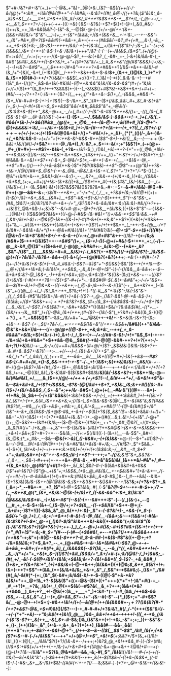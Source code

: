 $"+#-/&?+#+:&"(+_)+--(-@&_+"&)+_(@(*&:_(&?--&$(*((+$+$((-/-_&/(@_(+"+:&#__+!(&(@&(_@_++"-(-)&#&;--&:&?+((#(_&*_@-/((+_+?&;(_$"&)&:_&-_&)&*&(__(+___#+!_#+&+*((&_&(-/&/_#+*+?&$&*+&-$+$__$?+/(_-(_@-++/_-+:__&?_$+++?+/-)(_++(-_++-_(((-+&(-)&$--&?&(-+$?+$((+!-@+)_&((_#&(-((++/&_++_)&+&&(&&?-)-(&"-&_--@($(*-@-)+(+/+-_@(++:_(&+-((_&&+#&)&/+"$"&"-__)-)+;_+-(&"+(&&&;+)(&+(&&+&__+:+:&:_---+--&&"-+_/&"+#&*_@+?($+&&#_)(-+*&*&-+_&+-*(*++-+(#&$&(--&?_#+(+#___&-)_-&;_-++_+&-(&(*&;-_($-/&)--++_++/_&&/-+(-+)&:&$($__+/(&+-(($"&!-/-/&-_)+"-(+;-&((&&&!_/&*-(+*+((-&$-*_)+&-/&)&+_(+++"_)&?-(-(--(_+*-/&!&$_(&*$"_(+/(@(*-#+:+*&?(__/+:+(+;-++*-/(_&_-@-@_/-_$?_+--&:(+&?_(_-&#-_+-_(-&+)&/&&-#-)_-&#$"(*&#&:_&&/++((-$+?&)+_+"+((#+?&"&/+:_)_#_&+*&"(@(#$"&&&)-)+/&;-*-)-_-)+!&?--&#$"+__/_$+++:-)_#_+&"-*+++?+&+#&_&++?(/&$-*&++-&(&/-#(&_/+"-)&)(_-&+!_(+!&)(@(__/-*+?-+&&++&*-$-_&!___$+_(&++_((@(&_)_)+"+?&_($+*(@(#-)-++/__+?(/&&(+-&&$(_+:(/((+?_/_)&)+(-*(((_&:&-&-+!--+#((&"_&+-(/(((*-_&$-&+(&(-#&)&)-*(@++&:_&&"&)&/(&_-&$-&$"(#_+_(+"&)&(+/(*+/($(*+"(&_$+/+-+?&&&$(*-)(--(_-&!&$(/+#$?&!-*&$++&+-/+#+(+:(#&/--+;-/$?+$+?+(-/&-++-)&?+/_(__+$+;_)()$"_+&+_+&:-$()+_(_-(&&&_+#&&-*-(&*_)(#-#+#+$-)+:-)+?&!_)(--$-/&*+_&"_)(#+-($+_(/&$_&&:_#+_&!_#-&(+&"(+_$-)--(/-#(+(&+:-$_$+*&$$"&&(+&#_$&$$"&"+_-@&((-_/&:&$+&-$(++"_&&;-@++_-_/+(_#+:(/-/-(&"-&-#&"&++*&/()+-_-(((_(&-(_#($&-&(-@-__@-&(((/&(-_-)__++-((-($+__--/_$&*&/&$-)-&&&+:+!-+_)+(_/&!(_-#&&(*(&-)-/+$&((#_&_$__(@((+__+_@&__++-(&-@-*+;&!(#+#_)($-@+"-@(+&&&*&:+:&/_--*+/&:+-(&($+#_)+:-)&-(#--+?+(&-+--(+_+?((_/_/$?+/-$(/++-+($+/-)+:+:(*+!($+&(@()&+&)+/()+*-#&(+/+_+_&)-_(*(*_(()(/-_&+-)&-+/_+&?&:&$-__#_-+(+/+"+(+:+*&-&!-#&&-#++($$"-$+)-+&!()__&;--(_-_--_$++($&-_&&)+)&)(_(#(/__-/+$&?+-++-@_/&*((_/(-&?_+_$+:+-&$($+;+"(&$?(*_(-+(@+-_#+_(#+#+)--+#$?+-&)&-(_+?&-__+/&?-$_)_/()&(_+&)-*+?-(+"++((_@&_+!&/-+-*&;&/&-(((/&--/&/--+&&!+:&*+&&*_)(#&++/++_/(/+"+:&?+:-/+/+$(#+?+;(/-@&&&-&_++&)+*$?++(-&+_$-@&/+$(*_--#+*(-&*-+(___-+&)&+-@_-+*$"+#+:()()_-_-+?-/+&-&_$(*+&-)$"+?$?(#&$&)-_++$"-@$"-++$(@$"_&_)+___+?&-+!&:+)(@(/(#_#+$_@&!-(-*-&_@&_-@&/_&+)&-+:(_$?+"+"_/+?+"_/-*_$-(((_)-@&"+/&#(*&--+_$_&&)-$(+--&:()-_--__&?+__/&&-+-(+)&*-&_)(*&:_/($&&-+&*_&_$_(+;+_+#+)(/+!&:-(&+&(((+&__($_$+!+*_#(-+(&;(#&"_(&/-)&#__(--_(+(/&/&)-(_)+-(&_$&#(-&!+)(($?&$$?&)()&?&?&*&_-#+:+$+__-&_-#+)&_&)-@()+#-#++(-_@_--&&*-&__+;-)_$(#--+*&*-_+"-/+*-(_/_/__+_+?&$+(&;-/&!(@+!_(+(+*((-$(/-)&)-+&+_&&__(&#+)__+$$"-#&;+$(-&)-/-$(*+++_$"(-_-&"_$&-_+(#&_($&?_)+;_$(/&?(/&?-#-+&+-/+"_/$?()&?+&-&&/&#+:&;((&:&)-#&/(/+?+*+-+/&!$?_@&+&$-/+;&)_/&"--&/+#-@+;-@+?+/(&__+(&/_&&;((+(&+$"$"-$-$-)_)&&-__)_@&!+(-(($&$(#$?&(&*+!(/-@-/-#&$-_(&-#&)+"()+/&&-*+$$"&:&&_-+#(_&#-/&!+!-$_/+:-*_@_&(@-)&+-(_(&-_)+)-#(#-*&+(+-+&;&"++$?+)(+&(+/+!(&&+--((+"&_--_#((&++-(&&++)(#&:(*-(+&+:-+(($?(_+/+!++_$&*+_(_-*+:-$_+(@__-/+?&/&#+!-&&!&+&/+*()++-@&_+#_)&)(/&)+"(*_&(#&?_/&(__-*-@+:$"-$++($+!(((#(+(@&+()+:&*$"&#(*+$+/-*-&-&-+(/+:+/_@+#+#$"&++-___((/&?-+__(+-/&;&*(#&*_#+_($-++*(/&)$?++-_-+&#$"()+_-_($-*+)-*()(_-@+/+#&*(*-$+:+*+_+:_(-/(--@__&-&#_@(($"+/($+&+#_(-@(@_+&#&#+:-_&/&:-@--(+&*-_&?_$&"-/()$"__((___&&!&:+#+#__&/&)+/-/_#&?(+-*$?&/_)(/-*(@&/$?(-_)&/&$-@(+((+?&/&?-/&?&+-&&_+-(/(-&+($_((--$(@(#&?(+&?(++___+;-*&:(++#(#+(+?((_+-/_)(+&/&(+&-$(*(--#_#_#&&-)-$&?_--_&)$"+"-$()_&&(-$&"($+-+_(*+*+!&--$-__@+)()&*+!&*&;(-&(&!(*_++$&$_-_&_&(*-@+($"-)(-(-()(&&__&-&&_+:+_-$--&+&*&:&?-@_)&&+_-)++&*(+&#+;(@+;&*&:($+"&(_((&-(&;((_+&&-_+--$-$(/_/$?((+!&/(&-(-#(*+*+?&:--($(+$"-#+(+*-_-&&$_#_@-$(_&(+-&#&"+;-/-/+"&$+-&--$(#+-&)+?-@&*&--(((-*&*+;+(_@-$-)&-+?--&-_/(($"(-+__&+*&?++_(-(&(&"_+(/(@__(-+/_/-/&!_&+:-*+_$?&;+!+!(_-*((-#__&"+:&($"-)&(-)&"&:-_((_(_$&&-(_#$"&/($(&+/_&-#((+)+&(-(($?-+_@-_()&?-&&!-@-*&-&$-)+;($(&&;+/($+"&&_&+*+$-)+*$?_+&?&?+$&_(#+;(&_$+-(/&$&$&-&)--_/+/+$+?&?(__&_/&!(_-/-$$?_(+&($&?-+_-&#+*+&$?+"()(&&)+$&/+?&:_&&$(#(_-((*+__-($&/++-/&__#$"_)+(()-@&_(&+(+*+;(#-($?--()&(-_$"(_+?&#+/-&&((&_$-)($(@+?((_++*_-+$__&$(&()$"-__-&*&;_/&*_/+#+"+__/_@&__(++-+&!__+:-&+&(&-/&_+?(-_(&;-+_)&:-+-&$?-(+-_$()+?&/-/__+:+++*&$()&+&"(/+*++&$&_+__/&#&)(++"&)&&-@&"&+&&+)_)&-+--_(/+-_@(@+((@-$++_+&;&*&:_--++(_+_&-#&&&"+$(_&;+$(*(&-/-)+)_&+!-/_/_$+-(+_--/+:(/_#_#-&-_&!-/+!+"&$_$+(-+-+-_-/_&+:&)+&+#&&+"+$+*&&-@&__$&#_((_-*&)-@(@-&&#-++?+!+?(++:-/-&+;$?(/+$&)__&/_)-+-__&-/+/_)_)+_+#+/&&&___&+(#_+_@_/+)$?-_&$&!&:()&!&-(&_$+?+-_&_#+&_&$?+:&?((-*-*+;-__+(/-_-*-)-(_(&(-*_&+)(/++$"_@-*&/_)+*+"_(_&&/(_((_(+++#__+--&&-__&/___)&*(((@+#+)-)&(-+&$_-__-*-#$?&$-)_/-#+#_+(#_+()-$_$&:+++!-+-*$"-/-_+!-)&$+;&(+*&)&/&)--_#&/(__#_-+--#_$-/($(@+(_&$?+)&+(#(_($+-($+-_@&&($+;&!()&+---_+_-++&(++:(/&/&*+/+?(_+?&$_/+-+_-@((&!_&((_/&-&)&#-$($(&&#+$&!&/__&)(_&(-)&&+_&?+;+$&*+!&;-@--&/(#&#&((_+/____&_($++_)(@(-+/+$++(+_/+$$?(--(_&(#+-+*+/_-&*&!++$"_&-&-_-$&+&#+&_/+!$?+/&$&&_-$?&-(@()&#+*+$+?_+&)&:_/&;&++#()((&:-#+(($+)+(&/+&&*&$_/_$+-&"+;++_/&:-_&#_$+(_@+(+(__-#&:&"(((@+---&*(-+!+#&_(&_$&+-(-/+/$"&$&__&(_+:&&(*_&_$&-+/-(-)_+(+-*+:&&&#_)+!-+((&:+?&/_(&?+!-(++_&(#_/&++*&+&;+;(/(&-)_$+(_&&-&$-&(@(__$+*-&(#&"&;&?(#&&(#$?(#_--#&__(+;($-+&$-_+#&:+;_&(_&!+$___++#&($?$"(-(@-&(*&#()_$+/&"((&"-*-&+_(&(#&$-/&+_@_$-#&_+-&+(-+$_(&(+?_&($_&&"($_+-*&*&(+&&#-/+*()+"-*&&+"+/(/+)&$(++!+(+?+*&&(/+/&_&?+)+_-@+((#((__&;(_&!+/-(+/&"_/-@+"()+;_@-$&?+--(&#+(&/&;--($-@-@&*-)(#&(+;_++*-/-_&#_@&?(_+/(#+)&;-_&_&?(#(/+"-/+&_@--+_&"+--$-((&_(&#_-(#&(+?++&#_@&:-(&+-&-*&)&$&-+--_+&+)+$&_+;$?+#+?+*---$&*(&_--)(*+:_+_$(/&!(((-(-(&+/(__--&-$$"-_&#+!(&_@&;(*_+_#&-_--$&--__@&*_(+:-&_)(_()-#&#+;-(+(&)&&-*+__@-/(--$+"+#()$?-/-&--_/-@&__@(+&:(@(@+_+!+_(_-&+#&"&/_)+&(&-#+/&;-__/(#_/$?-_$"+$&&_-+)-$+)(*_(&!+&-)+)-*+/_-+++:&:+#&)+(+/+!(*+:(*&$&:&;-/__&#__-#_$__+?+"+;&#&;&#+*(+&"++-&+$&;(#-)+*$?-+-++;+"-/(__/&;&!$"&+_&&?&-_(_&+__-_$&_-)-#+*+*+)__+-+$-$+&+_-@&-&_-_+#(*&"&$&)&(_(&++*&/-#&"+/_#--+(&_&*&/(-_@(#$"(/+#(__#+$+-_&(_&(_$&?-#-/-$(&&+&$&#+&+#&*&_(/$"+#-)&?()-)$"_@-_+*(*&"+;+)&$&_(*&;_@_#&(&/__+-+$&!&#+"(+&-&+--_/(--(+*+#_(-/(+-#-&&_&&+)_(+!_)+#++&:_(_#&)&+_$&;_&+$-#_$_)&--(_#--+&&)--&!&+($+?&)&)(&_/&-(&++(@(@&!&-&;_/&++_&(_(&++-&(_)&#___++:_-+!_(&?__&;+/+?&+$?+_&(_&+;-*_--#&+-*__+?_($"+!-__@+$$?&!&;_#(_(-$"__&?_@-$+:--++-#-$_++;_/$?-(_+_(-$&++$_@(*_(&*_+&/&:-@(&-(+/&)+?_((-&&-&&"+:&+_$_/_)&:&"(@&&&)&/&$+#-_-)+)&*-#$"(--&((-_(+--&#+++:$"-(--(/_)(&-)+_--()(__#_+_+-$-$+:(&+-(_($-@_/+;+?+$(&__-((-+$&)_(&"+$+*-@+;(-_&+#+;-)$?+!(((-&$&_&"_@_&(*+/+:&(-_$"+-_(-*$?&!+)-_+&&-(*_$-*(-&$(/+"-@_)+)_/_-&;+!-*&*+!-#-&(-()-@_(&(__-(&&+;&:--+!(&&:+!-#(&-(&:$?&?+!-$+:_@-+(_()&?-$_/$"&!&++*&/-&&((*-&&$&"(*+/&:&!$"(&((-/&"&?&;&?+)(@+?&(-)+;++-)_)_/_+-@+)+#()&;-#+)$?_#&+((&:+!++(+-+(_+"_#()+($"+:&;-#_$+"(#---(-*(#--(_+$&#&!_+---*((&?()+*+/&$&&+++*(++#&"-_+;&"+(-#(@--&&(-_$+++?-#_$-&-#_#-)+&($-#$"&((+-@+;+?-/&+&!&)&;+?+$_&+?_--_+_(@+#&$-+_-&:-)&*(&_#&+(*-$&?_@-+-+-&+&&_+-&#+;(++#(#+_&)_(_/&&&$&(--$?()&_-_--&_(*(/_+&#+&+*+!+(-_&_-)(*+(+"+_+&(*_$_$-)($()$?(+&#_(&&&/+*_&+/+#-(+;&/(@&!-/_)+)&#&;_-(#(_+/_-&!-(-$(@+/&((+(_&!&;+$&)&;&:+?-(&!+&&*((_$-)$?-_+&_&&#_)()+&+_+?(&+?&:+"_(+)+$&/&*+(-@-+&++;(&(&&+()(+(@&;_$_&+*_$(_&?+!+:(&+(-++?+$$"-*(&&_(*+(&/&*&/&;_+&-+_&"_/_$&"+-+$&#&;(-_((&+"_/&#(#(_&/-&(#(*-(+:_(&"_$(-&#+;&/&$(-&/-*-$-((@(-$"+&-*&?&)&/+*++_@+!&_+?-&(&&($"+((+_-_@&-($(*((+"+++((*+"+!-)&"+#((-+_-_#_-+?(*__+?&;_/&(+:_/_@(++$(&(--#$?&(__&_+?+-+;(&&+(*&?+*&&&__)_&+;+?__+!-@&(+:(&__+___+"_)+:&#-*(-+/-#_(&&_/++&$-_&&($&_+--)_&(_&"-/_)--(*_@+&&_$?_+-/+"-_(_&--#(-$"--(*_(($+;+"-#+$$?&/__-@-@+-+!+$+:_)-#&++!&!+/(+(--&(@+(++(&(&&&_#+_-$_)+?$?()&(&?(#-*(++?+&$?-@&_+$+#_)&!()(/$?---)-+_#-#-#+/+?&:&?_#(/_/-*(+++($&"&:(/--_+(-(*+"-+&)--+"&;&$(*+)&!()_@___)&&-_&&+!++&+-++++!-(((_+-*&_(/&(-($"&-$?+-_&(++__-&(_$+_-#-$&;()&_()&"&++(+!-+&:_-&"+;+;_)(+-&&"&-+_((-_(++)((&:-_&"_(+:&-+;&+_&+?(*(++)_(&&(#---&&-_&&!(*++$"+:+;_+-$&?-+-&&!-@+"-_(/++-$--&--(($(__$$"-$$"_/&#_(&(+;(*&($?+:&--#-(-/+/&_(&&"+--++"+/+(_@+)-+$"_+&!+$___(+;&_&?+/_$+(&_+((/&!-(&!_)((+:(@(_-__/&!&"$?((+?_)()&-&*--_/+++;+)&?_$_@_+&!+*&&_#-)(-($+(_#&;(/_/&*&:+#&_(*+/+*+!++(++/&-_)+/+&+#+&+((#_@_(_-&_+_-@_-+_&++:(@&!+#---_+(_-(@-(_)+?(&-_-/&)__&"++$?(&_@&*&#--&&_-&;-#(_$"_/&(&!__()_/&!-$-$-#-(+(_-+*((-#&/(--&(+&)&"&"+;_(-$&+++(#+&&!(--*+-_&(+-$(#_$&-(-((+&-(&$&+_((*-#($-/-)-#&-_&+__&-/&)+$&!-_(*(#(#(*+:+-+?(/---_&;&&_#-)-_(*+?+-_@+-&!&-+((*&:&!--_)_:
